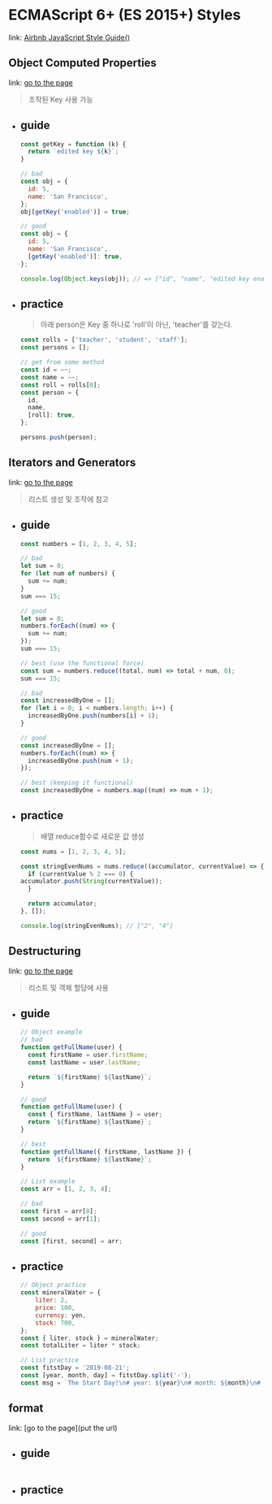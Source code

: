 
ECMAScript 6+ (ES 2015+) Styles
===
link: [Airbnb JavaScript Style Guide()](https://github.com/airbnb/javascript#ecmascript-6-es-2015-styles)

Object Computed Properties
---
link: [go to the page](https://github.com/airbnb/javascript#es6-computed-properties)
> 조작된 Key 사용 가능

* ## guide

    ```javascript
    const getKey = function (k) {
      return `edited key ${k}`;
    }

    // bad
    const obj = {
      id: 5,
      name: 'San Francisco',
    };
    obj[getKey('enabled')] = true;

    // good
    const obj = {
      id: 5,
      name: 'San Francisco',
      [getKey('enabled')]: true,
    };

    console.log(Object.keys(obj)); // => ["id", "name", "edited key enabled"]
    ```

* ## practice
    > 아래 person은 Key 중 하나로 'roll'이 아닌, 'teacher'를 갖는다.
    ```javascript
    const rolls = ['teacher', 'student', 'staff'];
    const persons = [];
    
    // get from some method
    const id = ~~;
    const name = ~~;
    const roll = rolls[0];
    const person = {
      id,
      name,
      [roll]: true,
    };
    
    persons.push(person);
    ```

Iterators and Generators
---
link: [go to the page](https://github.com/airbnb/javascript#iterators-and-generators)
> 리스트 생성 및 조작에 참고
* ## guide
    ```javascript
    const numbers = [1, 2, 3, 4, 5];

    // bad
    let sum = 0;
    for (let num of numbers) {
      sum += num;
    }
    sum === 15;

    // good
    let sum = 0;
    numbers.forEach((num) => {
      sum += num;
    });
    sum === 15;

    // best (use the functional force)
    const sum = numbers.reduce((total, num) => total + num, 0);
    sum === 15;

    // bad
    const increasedByOne = [];
    for (let i = 0; i < numbers.length; i++) {
      increasedByOne.push(numbers[i] + 1);
    }

    // good
    const increasedByOne = [];
    numbers.forEach((num) => {
      increasedByOne.push(num + 1);
    });

    // best (keeping it functional)
    const increasedByOne = numbers.map((num) => num + 1);
    ```

* ## practice
    > 배열 reduce함수로 새로운 값 생성
    ```javascript
    const nums = [1, 2, 3, 4, 5];

    const stringEvenNums = nums.reduce((accumulator, currentValue) => {
      if (currentValue % 2 === 0) {
    accumulator.push(String(currentValue));
      }

      return accumulator;
    }, []);
    
    console.log(stringEvenNums); // ["2", "4"]
    ```

Destructuring
---
link: [go to the page](https://github.com/airbnb/javascript#destructuring)
> 리스트 및 객체 할당에 사용
* ## guide
    ```javascript
    // Object example
    // bad
    function getFullName(user) {
      const firstName = user.firstName;
      const lastName = user.lastName;

      return `${firstName} ${lastName}`;
    }

    // good
    function getFullName(user) {
      const { firstName, lastName } = user;
      return `${firstName} ${lastName}`;
    }

    // best
    function getFullName({ firstName, lastName }) {
      return `${firstName} ${lastName}`;
    }

    // List example
    const arr = [1, 2, 3, 4];

    // bad
    const first = arr[0];
    const second = arr[1];

    // good
    const [first, second] = arr;
    ```
* ## practice
    ```javascript
    // Object practice
    const mineralWater = {
        liter: 2,
        price: 100,
        currency: yen,
        stock: 700,
    };
    const { liter, stock } = mineralWater;
    const totalLiter = liter * stock;

    // List practice
    const fitstDay = '2019-08-21';
    const [year, month, day] = fitstDay.split('-');
    const msg = `The Start Day!\n# year: ${year}\n# month: ${month}\n# day: ${day}`;
    ```

format
---
link: [go to the page](put the url)
> 
* ## guide
    ```javascript
    ```
* ## practice
    ```javascript
    ```
